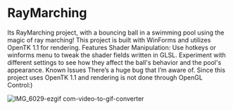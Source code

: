 # RayMarching
Its RayMarching project, with a bouncing ball in a swimming pool using the magic of ray marching! This project is built with WinForms and utilizes OpenTK 1.1 for rendering.
Features 
Shader Manipulation: Use hotkeys or winforms menu to tweak the shader fields written in GLSL. Experiment with different settings to see how they affect the ball's behavior and the pool's appearance.
Known Issues
There’s a huge bug that I’m aware of. Since this project uses OpenTK 1.1 and rendering is not done through OpenGL Control:)

![IMG_6029-ezgif com-video-to-gif-converter](https://github.com/user-attachments/assets/7526c6b2-0b7c-4cd5-9fea-253f9eb45af0)

